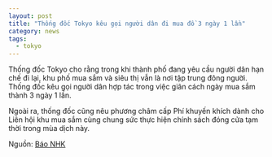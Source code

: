 ```yaml
---
layout: post
title: "Thống đốc Tokyo kêu gọi người dân đi mua đồ 3 ngày 1 lần"
category: news
tags: 
  - tokyo
---
```

Thống đốc Tokyo cho rằng trong khi thành phố đang yêu cầu người dân hạn chế đi lại, khu phố mua sắm và siêu thị vẫn là nơi tập trung đông người. Thống đốc kêu gọi người dân hợp tác trong việc giãn cách ngày mua sắm thành 3 ngày 1 lần.


Ngoài ra, thống đốc cũng nêu phương châm cấp Phí khuyến khích dành cho Liên hội khu mua sắm cùng chung sức thực hiện chính sách đóng cửa tạm thời trong mùa dịch này.

Nguồn: [Báo NHK](https://www3.nhk.or.jp/shutoken-news/20200423/1000047898.html)